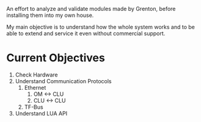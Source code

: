An effort to analyze and validate modules made by Grenton, before installing them into my own house.

My main objective is to understand how the whole system works and to be able to extend and service it even without
commercial support.

# Current Objectives

1. Check Hardware
1. Understand Communication Protocols
    1. Ethernet
        1. OM  <-> CLU
        1. CLU <-> CLU
    1. TF-Bus
1. Understand LUA API
